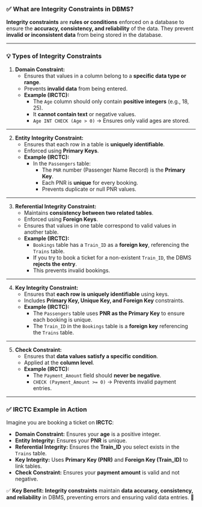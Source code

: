 ### ✅ **What are Integrity Constraints in DBMS?**

**Integrity constraints** are **rules or conditions** enforced on a database to ensure the **accuracy, consistency, and reliability** of the data. They prevent **invalid or inconsistent data** from being stored in the database.

---

### 💡 **Types of Integrity Constraints**

1. **Domain Constraint:**  
   - Ensures that values in a column belong to a **specific data type or range**.  
   - Prevents **invalid data** from being entered.  
   - **Example (IRCTC):**  
      - The `Age` column should only contain **positive integers** (e.g., 18, 25).  
      - It **cannot contain text** or negative values.  
      - `Age INT CHECK (Age > 0)` → Ensures only valid ages are stored.

---

2. **Entity Integrity Constraint:**  
   - Ensures that each row in a table is **uniquely identifiable**.  
   - Enforced using **Primary Keys**.  
   - **Example (IRCTC):**  
      - In the `Passengers` table:  
         - The `PNR` number (Passenger Name Record) is the **Primary Key**.  
         - Each PNR is **unique** for every booking.  
         - Prevents duplicate or null PNR values.

---

3. **Referential Integrity Constraint:**  
   - Maintains **consistency between two related tables**.  
   - Enforced using **Foreign Keys**.  
   - Ensures that values in one table correspond to valid values in another table.  
   - **Example (IRCTC):**  
      - `Bookings` table has a `Train_ID` as a **foreign key**, referencing the `Trains` table.  
      - If you try to book a ticket for a non-existent `Train_ID`, the DBMS **rejects the entry**.  
      - This prevents invalid bookings.

---

4. **Key Integrity Constraint:**  
   - Ensures that **each row is uniquely identifiable** using keys.  
   - Includes **Primary Key, Unique Key, and Foreign Key** constraints.  
   - **Example (IRCTC):**  
      - The `Passengers` table uses **PNR as the Primary Key** to ensure each booking is unique.  
      - The `Train_ID` in the `Bookings` table is a **foreign key** referencing the `Trains` table.

---

5. **Check Constraint:**  
   - Ensures that **data values satisfy a specific condition**.  
   - Applied at the **column level**.  
   - **Example (IRCTC):**  
      - The `Payment_Amount` field should **never be negative**.  
      - `CHECK (Payment_Amount >= 0)` → Prevents invalid payment entries.

---

### ✅ **IRCTC Example in Action**
Imagine you are booking a ticket on **IRCTC**:
- **Domain Constraint:** Ensures your **age** is a positive integer.  
- **Entity Integrity:** Ensures your **PNR** is unique.  
- **Referential Integrity:** Ensures the **Train_ID** you select exists in the `Trains` table.  
- **Key Integrity:** Uses **Primary Key (PNR)** and **Foreign Key (Train_ID)** to link tables.  
- **Check Constraint:** Ensures your **payment amount** is valid and not negative.  

✅ **Key Benefit:** **Integrity constraints** maintain **data accuracy, consistency, and reliability** in DBMS, preventing errors and ensuring valid data entries. 🚀